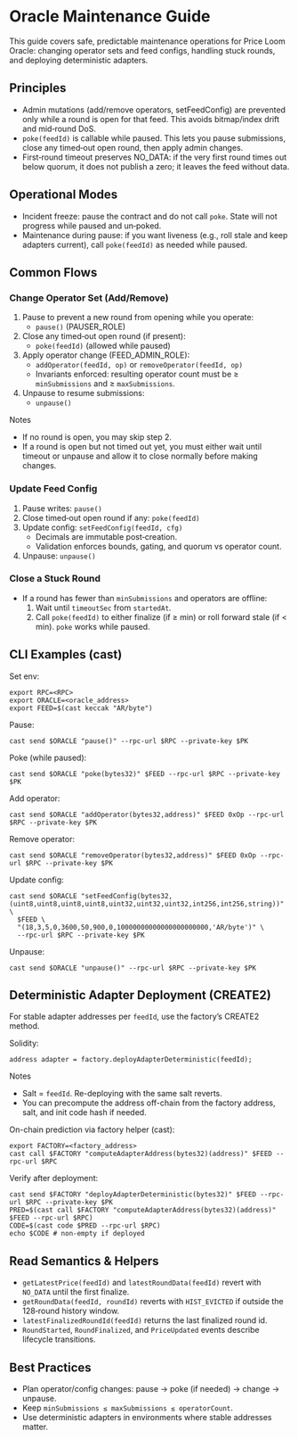 # Oracle Maintenance Guide

This guide covers safe, predictable maintenance operations for Price Loom Oracle: changing operator sets and feed configs, handling stuck rounds, and deploying deterministic adapters.

## Principles
- Admin mutations (add/remove operators, setFeedConfig) are prevented only while a round is open for that feed. This avoids bitmap/index drift and mid‑round DoS.
- `poke(feedId)` is callable while paused. This lets you pause submissions, close any timed‑out open round, then apply admin changes.
- First‑round timeout preserves NO_DATA: if the very first round times out below quorum, it does not publish a zero; it leaves the feed without data.

## Operational Modes
- Incident freeze: pause the contract and do not call `poke`. State will not progress while paused and un‑poked.
- Maintenance during pause: if you want liveness (e.g., roll stale and keep adapters current), call `poke(feedId)` as needed while paused.

## Common Flows

### Change Operator Set (Add/Remove)
1) Pause to prevent a new round from opening while you operate:
   - `pause()` (PAUSER_ROLE)
2) Close any timed‑out open round (if present):
   - `poke(feedId)` (allowed while paused)
3) Apply operator change (FEED_ADMIN_ROLE):
   - `addOperator(feedId, op)` or `removeOperator(feedId, op)`
   - Invariants enforced: resulting operator count must be ≥ `minSubmissions` and ≥ `maxSubmissions`.
4) Unpause to resume submissions:
   - `unpause()`

Notes
- If no round is open, you may skip step 2.
- If a round is open but not timed out yet, you must either wait until timeout or unpause and allow it to close normally before making changes.

### Update Feed Config
1) Pause writes: `pause()`
2) Close timed‑out open round if any: `poke(feedId)`
3) Update config: `setFeedConfig(feedId, cfg)`
   - Decimals are immutable post‑creation.
   - Validation enforces bounds, gating, and quorum vs operator count.
4) Unpause: `unpause()`

### Close a Stuck Round
- If a round has fewer than `minSubmissions` and operators are offline:
  1) Wait until `timeoutSec` from `startedAt`.
  2) Call `poke(feedId)` to either finalize (if ≥ min) or roll forward stale (if < min). `poke` works while paused.

## CLI Examples (cast)

Set env:
```
export RPC=<RPC>
export ORACLE=<oracle_address>
export FEED=$(cast keccak "AR/byte")
```

Pause:
```
cast send $ORACLE "pause()" --rpc-url $RPC --private-key $PK
```

Poke (while paused):
```
cast send $ORACLE "poke(bytes32)" $FEED --rpc-url $RPC --private-key $PK
```

Add operator:
```
cast send $ORACLE "addOperator(bytes32,address)" $FEED 0xOp --rpc-url $RPC --private-key $PK
```

Remove operator:
```
cast send $ORACLE "removeOperator(bytes32,address)" $FEED 0xOp --rpc-url $RPC --private-key $PK
```

Update config:
```
cast send $ORACLE "setFeedConfig(bytes32,(uint8,uint8,uint8,uint8,uint32,uint32,uint32,int256,int256,string))" \
  $FEED \
  "(18,3,5,0,3600,50,900,0,10000000000000000000000,'AR/byte')" \
  --rpc-url $RPC --private-key $PK
```

Unpause:
```
cast send $ORACLE "unpause()" --rpc-url $RPC --private-key $PK
```

## Deterministic Adapter Deployment (CREATE2)

For stable adapter addresses per `feedId`, use the factory’s CREATE2 method.

Solidity:
```solidity
address adapter = factory.deployAdapterDeterministic(feedId);
```

Notes
- Salt = `feedId`. Re-deploying with the same salt reverts.
- You can precompute the address off-chain from the factory address, salt, and init code hash if needed.

On-chain prediction via factory helper (cast):
```
export FACTORY=<factory_address>
cast call $FACTORY "computeAdapterAddress(bytes32)(address)" $FEED --rpc-url $RPC
```

Verify after deployment:
```
cast send $FACTORY "deployAdapterDeterministic(bytes32)" $FEED --rpc-url $RPC --private-key $PK
PRED=$(cast call $FACTORY "computeAdapterAddress(bytes32)(address)" $FEED --rpc-url $RPC)
CODE=$(cast code $PRED --rpc-url $RPC)
echo $CODE # non-empty if deployed
```

## Read Semantics & Helpers
- `getLatestPrice(feedId)` and `latestRoundData(feedId)` revert with `NO_DATA` until the first finalize.
- `getRoundData(feedId, roundId)` reverts with `HIST_EVICTED` if outside the 128‑round history window.
- `latestFinalizedRoundId(feedId)` returns the last finalized round id.
- `RoundStarted`, `RoundFinalized`, and `PriceUpdated` events describe lifecycle transitions.

## Best Practices
- Plan operator/config changes: pause → poke (if needed) → change → unpause.
- Keep `minSubmissions ≤ maxSubmissions ≤ operatorCount`.
- Use deterministic adapters in environments where stable addresses matter.
